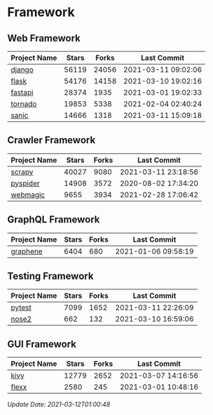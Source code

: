 # Framework

## Web Framework
| Project Name | Stars | Forks | Last Commit |
| ------------ | ----- | ----- | ----------- |
| [django](https://github.com/django/django) | 56119 | 24056 | 2021-03-11 09:02:06 |
| [flask](https://github.com/pallets/flask) | 54176 | 14158 | 2021-03-10 19:02:16 |
| [fastapi](https://github.com/tiangolo/fastapi) | 28374 | 1935 | 2021-03-01 19:02:33 |
| [tornado](https://github.com/tornadoweb/tornado) | 19853 | 5338 | 2021-02-04 02:40:24 |
| [sanic](https://github.com/sanic-org/sanic) | 14666 | 1318 | 2021-03-11 15:09:18 |

## Crawler Framework
| Project Name | Stars | Forks | Last Commit |
| ------------ | ----- | ----- | ----------- |
| [scrapy](https://github.com/scrapy/scrapy) | 40027 | 9080 | 2021-03-11 23:18:56 |
| [pyspider](https://github.com/binux/pyspider) | 14908 | 3572 | 2020-08-02 17:34:20 |
| [webmagic](https://github.com/code4craft/webmagic) | 9655 | 3934 | 2021-02-28 17:06:42 |

## GraphQL Framework
| Project Name | Stars | Forks | Last Commit |
| ------------ | ----- | ----- | ----------- |
| [graphene](https://github.com/graphql-python/graphene) | 6404 | 680 | 2021-01-06 09:58:19 |

## Testing Framework
| Project Name | Stars | Forks | Last Commit |
| ------------ | ----- | ----- | ----------- |
| [pytest](https://github.com/pytest-dev/pytest) | 7099 | 1652 | 2021-03-11 22:26:09 |
| [nose2](https://github.com/nose-devs/nose2) | 662 | 132 | 2021-03-10 16:59:06 |

## GUI Framework
| Project Name | Stars | Forks | Last Commit |
| ------------ | ----- | ----- | ----------- |
| [kivy](https://github.com/kivy/kivy) | 12779 | 2652 | 2021-03-07 14:16:56 |
| [flexx](https://github.com/flexxui/flexx) | 2580 | 245 | 2021-03-01 10:48:16 |

*Update Date: 2021-03-12T01:00:48*
